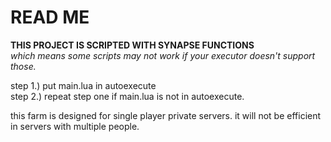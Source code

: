 # READ ME

**THIS PROJECT IS SCRIPTED WITH SYNAPSE FUNCTIONS**  
*which means some scripts may not work if your executor doesn't support those.*

step 1.) put main.lua in autoexecute  
step 2.) repeat step one if main.lua is not in autoexecute.

this farm is designed for single player private servers. it will not be efficient in servers with multiple people.
